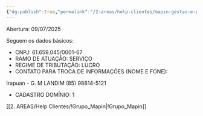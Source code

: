 ```yaml
---
{"dg-publish":true,"permalink":"/2-areas/help-clientes/mapin-gestao-e-participacao-1/","dgPassFrontmatter":true,"created":"2025-09-08T11:20:54.840-03:00","updated":"2025-09-08T11:29:48.299-03:00"}
---
```


Abertura: 09/07/2025

Seguem os dados básicos:  
- CNPJ: 61.659.045/0001-67  
- RAMO DE ATUAÇÃO: SERVIÇO  
- REGIME DE TRIBUTAÇÃO: LUCRO  
- CONTATO PARA TROCA DE INFORMAÇÕES (NOME E FONE):

Irapuan - G. M LANDIM (85) 98814-5121  
- CADASTRO DOMÍNIO: 1

[[2. AREAS/Help Clientes/!Grupo_Mapin\|!Grupo_Mapin]]

